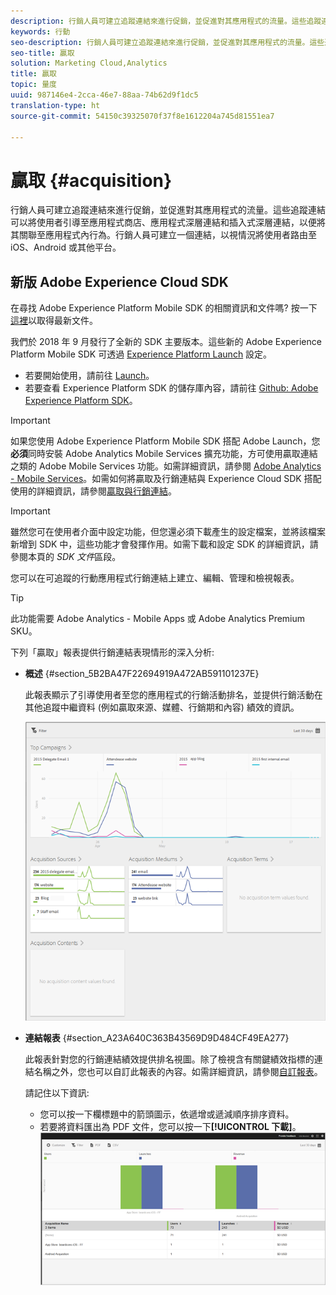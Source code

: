 ```yaml
---
description: 行銷人員可建立追蹤連結來進行促銷，並促進對其應用程式的流量。這些追蹤連結可以將使用者引導至應用程式商店、應用程式深層連結和插入式深層連結，以便將其關聯至應用程式內行為。行銷人員可建立一個連結，以視情況將使用者路由至 iOS、Android 或其他平台。
keywords: 行動
seo-description: 行銷人員可建立追蹤連結來進行促銷，並促進對其應用程式的流量。這些追蹤連結可以將使用者引導至應用程式商店、應用程式深層連結和插入式深層連結，以便將其關聯至應用程式內行為。行銷人員可建立一個連結，以視情況將使用者路由至 iOS、Android 或其他平台。
seo-title: 贏取
solution: Marketing Cloud,Analytics
title: 贏取
topic: 量度
uuid: 987146e4-2cca-46e7-88aa-74b62d9f1dc5
translation-type: ht
source-git-commit: 54150c39325070f37f8e1612204a745d81551ea7

---
```



# 贏取 {#acquisition}

行銷人員可建立追蹤連結來進行促銷，並促進對其應用程式的流量。這些追蹤連結可以將使用者引導至應用程式商店、應用程式深層連結和插入式深層連結，以便將其關聯至應用程式內行為。行銷人員可建立一個連結，以視情況將使用者路由至 iOS、Android 或其他平台。

## 新版 Adobe Experience Cloud SDK

在尋找 Adobe Experience Platform Mobile SDK 的相關資訊和文件嗎? 按一下[這裡](https://aep-sdks.gitbook.io/docs/)以取得最新文件。

我們於 2018 年 9 月發行了全新的 SDK 主要版本。這些新的 Adobe Experience Platform Mobile SDK 可透過 [Experience Platform Launch](https://www.adobe.com/tw/experience-platform/launch.html) 設定。

* 若要開始使用，請前往 [Launch](https://launch.adobe.com/)。
* 若要查看 Experience Platform SDK 的儲存庫內容，請前往 [Github: Adobe Experience Platform SDK](https://github.com/Adobe-Marketing-Cloud/acp-sdks)。

>[!IMPORTANT]
>
> 如果您使用 Adobe Experience Platform Mobile SDK 搭配 Adobe Launch，您&#x200B;**必須**&#x200B;同時安裝 Adobe Analytics Mobile Services 擴充功能，方可使用贏取連結之類的 Adobe Mobile Services 功能。如需詳細資訊，請參閱 [Adobe Analytics - Mobile Services](https://aep-sdks.gitbook.io/docs/using-mobile-extensions/adobe-analytics-mobile-services)。如需如何將贏取及行銷連結與 Experience Cloud SDK 搭配使用的詳細資訊，請參閱[贏取與行銷連結](https://aep-sdks.gitbook.io/docs/using-mobile-extensions/adobe-analytics-mobile-services#acquisition-and-marketing-links)。

>[!IMPORTANT]
>
>雖然您可在使用者介面中設定功能，但您還必須下載產生的設定檔案，並將該檔案新增到 SDK 中，這些功能才會發揮作用。如需下載和設定 SDK 的詳細資訊，請參閱本頁的 *SDK 文件*&#x200B;區段。

您可以在可追蹤的行動應用程式行銷連結上建立、編輯、管理和檢視報表。

>[!TIP]
>
>此功能需要 Adobe Analytics - Mobile Apps 或 Adobe Analytics Premium SKU。

下列「贏取」報表提供行銷連結表現情形的深入分析:

* **概述** {#section_5B2BA47F22694919A472AB591101237E}

   此報表顯示了引導使用者至您的應用程式的行銷活動排名，並提供行銷活動在其他追蹤中繼資料 (例如贏取來源、媒體、行銷期和內容) 績效的資訊。

   ![](assets/acquisition_overview.png)

* **連結報表** {#section_A23A640C363B43569D9D484CF49EA277}

   此報表針對您的行銷連結績效提供排名視圖。除了檢視含有關鍵績效指標的連結名稱之外，您也可以自訂此報表的內容。如需詳細資訊，請參閱[自訂報表](/help/using/usage/reports-customize/t-reports-customize.md)。

   請記住以下資訊:

   * 您可以按一下欄標題中的箭頭圖示，依遞增或遞減順序排序資料。
   * 若要將資料匯出為 PDF 文件，您可以按一下&#x200B;**[!UICONTROL 下載]**。
   ![](assets/acquisition_name.png)
